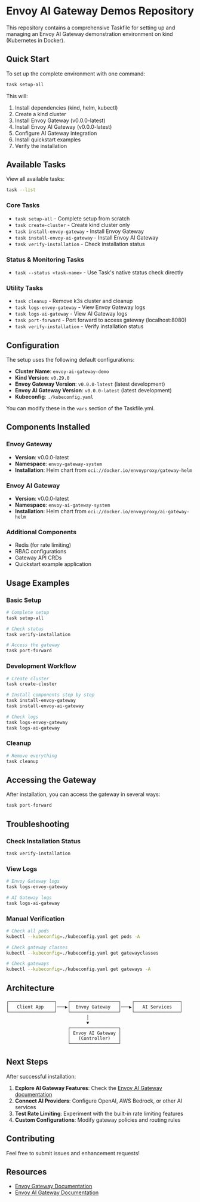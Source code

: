 # Envoy AI Gateway Demos Repository

This repository contains a comprehensive Taskfile for setting up and managing an Envoy AI Gateway demonstration environment on kind (Kubernetes in Docker).

## Quick Start

To set up the complete environment with one command:

```bash
task setup-all
```

This will:
1. Install dependencies (kind, helm, kubectl)
2. Create a kind cluster
3. Install Envoy Gateway (v0.0.0-latest)
4. Install Envoy AI Gateway (v0.0.0-latest)
5. Configure AI Gateway integration
6. Install quickstart examples
7. Verify the installation

## Available Tasks

View all available tasks:
```bash
task --list
```

### Core Tasks

- `task setup-all` - Complete setup from scratch
- `task create-cluster` - Create kind cluster only
- `task install-envoy-gateway` - Install Envoy Gateway
- `task install-envoy-ai-gateway` - Install Envoy AI Gateway
- `task verify-installation` - Check installation status

### Status & Monitoring Tasks

- `task --status <task-name>` - Use Task's native status check directly

### Utility Tasks

- `task cleanup` - Remove k3s cluster and cleanup
- `task logs-envoy-gateway` - View Envoy Gateway logs
- `task logs-ai-gateway` - View AI Gateway logs
- `task port-forward` - Port forward to access gateway (localhost:8080)
- `task verify-installation` - Verify installation status

## Configuration

The setup uses the following default configurations:

- **Cluster Name**: `envoy-ai-gateway-demo`
- **Kind Version**: `v0.29.0`
- **Envoy Gateway Version**: `v0.0.0-latest` (latest development)
- **Envoy AI Gateway Version**: `v0.0.0-latest` (latest development)
- **Kubeconfig**: `./kubeconfig.yaml`

You can modify these in the `vars` section of the Taskfile.yml.

## Components Installed

### Envoy Gateway
- **Version**: v0.0.0-latest
- **Namespace**: `envoy-gateway-system`
- **Installation**: Helm chart from `oci://docker.io/envoyproxy/gateway-helm`

### Envoy AI Gateway
- **Version**: v0.0.0-latest
- **Namespace**: `envoy-ai-gateway-system`
- **Installation**: Helm chart from `oci://docker.io/envoyproxy/ai-gateway-helm`

### Additional Components
- Redis (for rate limiting)
- RBAC configurations
- Gateway API CRDs
- Quickstart example application

## Usage Examples

### Basic Setup
```bash
# Complete setup
task setup-all

# Check status
task verify-installation

# Access the gateway
task port-forward
```

### Development Workflow
```bash
# Create cluster
task create-cluster

# Install components step by step
task install-envoy-gateway
task install-envoy-ai-gateway

# Check logs
task logs-envoy-gateway
task logs-ai-gateway
```

### Cleanup
```bash
# Remove everything
task cleanup
```

## Accessing the Gateway

After installation, you can access the gateway in several ways:

```bash
task port-forward
```

## Troubleshooting

### Check Installation Status
```bash
task verify-installation
```

### View Logs
```bash
# Envoy Gateway logs
task logs-envoy-gateway

# AI Gateway logs
task logs-ai-gateway
```


### Manual Verification
```bash
# Check all pods
kubectl --kubeconfig=./kubeconfig.yaml get pods -A

# Check gateway classes
kubectl --kubeconfig=./kubeconfig.yaml get gatewayclasses

# Check gateways
kubectl --kubeconfig=./kubeconfig.yaml get gateways -A
```

## Architecture

```
┌─────────────────┐    ┌──────────────────┐    ┌─────────────────┐
│   Client App    │───▶│  Envoy Gateway   │───▶│   AI Services   │
└─────────────────┘    └──────────────────┘    └─────────────────┘
                              │
                              ▼
                       ┌──────────────────┐
                       │ Envoy AI Gateway │
                       │   (Controller)   │
                       └──────────────────┘
```

## Next Steps

After successful installation:

1. **Explore AI Gateway Features**: Check the [Envoy AI Gateway documentation](https://aigateway.envoyproxy.io/docs/getting-started/basic-usage)
2. **Connect AI Providers**: Configure OpenAI, AWS Bedrock, or other AI services
3. **Test Rate Limiting**: Experiment with the built-in rate limiting features
4. **Custom Configurations**: Modify gateway policies and routing rules

## Contributing

Feel free to submit issues and enhancement requests!

## Resources

- [Envoy Gateway Documentation](https://gateway.envoyproxy.io/)
- [Envoy AI Gateway Documentation](https://aigateway.envoyproxy.io/)

